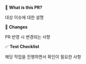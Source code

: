 🔎 **What is this PR?**

대상 이슈에 대한 설명

📝 **Changes**

PR 반영 시 변경되는 사항

✅ **Test Checklist**

해당 작업을 진행하면서 확인이 필요한 사항